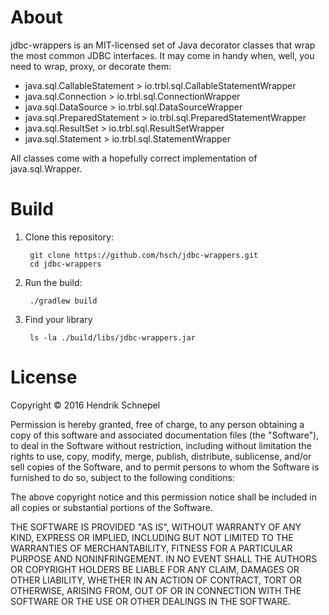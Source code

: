 # About

jdbc-wrappers is an MIT-licensed set of Java decorator classes that wrap
the most common JDBC interfaces. It may come in handy when, well, you need
to wrap, proxy, or decorate them:

- java.sql.CallableStatement > io.trbl.sql.CallableStatementWrapper
- java.sql.Connection > io.trbl.sql.ConnectionWrapper
- java.sql.DataSource > io.trbl.sql.DataSourceWrapper
- java.sql.PreparedStatement > io.trbl.sql.PreparedStatementWrapper
- java.sql.ResultSet > io.trbl.sql.ResultSetWrapper
- java.sql.Statement > io.trbl.sql.StatementWrapper

All classes come with a hopefully correct implementation of java.sql.Wrapper.

# Build

1. Clone this repository:
       
        git clone https://github.com/hsch/jdbc-wrappers.git
        cd jdbc-wrappers

2. Run the build:
       
        ./gradlew build
       
3. Find your library
        
        ls -la ./build/libs/jdbc-wrappers.jar


# License

Copyright &copy; 2016 Hendrik Schnepel

Permission is hereby granted, free of charge, to any person obtaining a copy
of this software and associated documentation files (the "Software"), to deal
in the Software without restriction, including without limitation the rights
to use, copy, modify, merge, publish, distribute, sublicense, and/or sell
copies of the Software, and to permit persons to whom the Software is
furnished to do so, subject to the following conditions:

The above copyright notice and this permission notice shall be included in all
copies or substantial portions of the Software.

THE SOFTWARE IS PROVIDED "AS IS", WITHOUT WARRANTY OF ANY KIND, EXPRESS OR
IMPLIED, INCLUDING BUT NOT LIMITED TO THE WARRANTIES OF MERCHANTABILITY,
FITNESS FOR A PARTICULAR PURPOSE AND NONINFRINGEMENT. IN NO EVENT SHALL THE
AUTHORS OR COPYRIGHT HOLDERS BE LIABLE FOR ANY CLAIM, DAMAGES OR OTHER
LIABILITY, WHETHER IN AN ACTION OF CONTRACT, TORT OR OTHERWISE, ARISING FROM,
OUT OF OR IN CONNECTION WITH THE SOFTWARE OR THE USE OR OTHER DEALINGS IN THE
SOFTWARE.
